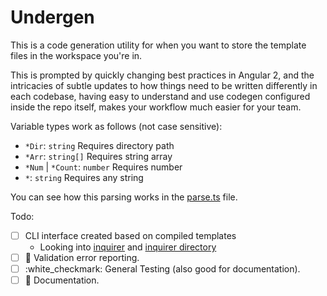 Undergen
============

This is a code generation utility for when you want to store the 
template files in the workspace you're in.

This is prompted by quickly changing best practices in Angular 2,
and the intricacies of subtle updates to how things need to be written
differently in each codebase, having easy to understand and use codegen
configured inside the repo itself, makes your workflow much easier
for your team.

Variable types work as follows (not case sensitive):

 * `*Dir`: `string` Requires directory path
 * `*Arr`: `string[]` Requires string array
 * `*Num` | `*Count`: `number` Requires number
 * `*`: `string` Requires any string

You can see how this parsing works in the [parse.ts](./src/parse.ts) file.

Todo:
 - [ ] CLI interface created based on compiled templates
    - Looking into [inquirer](https://github.com/SBoudrias/Inquirer.js) and [inquirer directory](https://github.com/nicksrandall/inquirer-directory)
 - [ ] :art: Validation error reporting.
 - [ ] :white_checkmark: General Testing (also good for documentation).
 - [ ] :memo: Documentation.
